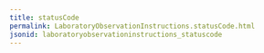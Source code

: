 ```yaml
---
title: statusCode
permalink: LaboratoryObservationInstructions.statusCode.html
jsonid: laboratoryobservationinstructions_statuscode
---
```

